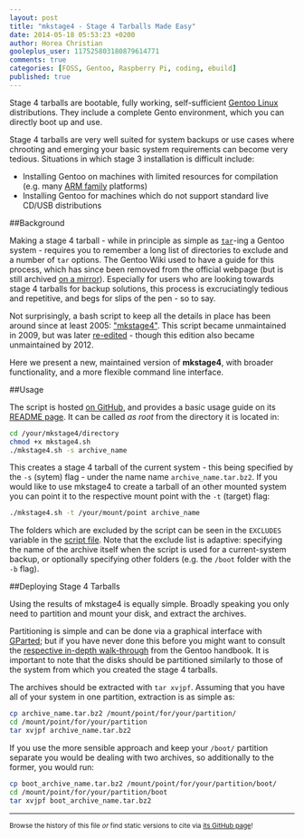 ```yaml
---
layout: post
title: "mkstage4 - Stage 4 Tarballs Made Easy"
date: 2014-05-18 05:53:23 +0200
author: Horea Christian
gooleplus_user: 117525803180879614771
comments: true
categories: [FOSS, Gentoo, Raspberry Pi, coding, ebuild]
published: true
---
```


Stage 4 tarballs are bootable, fully working, self-sufficient [Gentoo Linux](https://en.wikipedia.org/wiki/Gentoo_linux) distributions.
They include a complete Gento environment, which you can directly boot up and use.

Stage 4 tarballs are very well suited for system backups or use cases where chrooting and emerging your basic system requirements can become very tedious.
Situations in which stage 3 installation is difficult include:

* Installing Gentoo on machines with limited resources for compilation (e.g. many [ARM family](https://en.wikipedia.org/wiki/ARM_architecture) platforms)
* Installing Gentoo for machines which do not support standard live CD/USB distributions

<!-- more -->

##Background

Making a stage 4 tarball - while in principle as simple as [```tar```](https://en.wikipedia.org/wiki/Tar_(computing))-ing a Gentoo system - requires you to remember a long list of directories to exclude and a number of ```tar``` options.
The Gentoo Wiki used to have a guide for this process, which has since been removed from the official webpage (but is still archived [on a mirror](http://gentoo-en.vfose.ru/wiki/Custom_Stage4)).
Especially for users who are looking towards stage 4 tarballs for backup solutions, this process is excruciatingly tedious and repetitive, and begs for slips of the pen - so to say.

Not surprisingly, a bash script to keep all the details in place has been around since at least 2005: ["mkstage4"](http://blinkeye.ch/dokuwiki/doku.php/projects/mkstage4).
This script became unmaintained in 2009, but was later [re-edited](https://github.com/gregf/bin/blob/master/mkstage4) - though this edition also became unmaintained by 2012.

Here we present a new, maintained version of **mkstage4**, with broader functionality, and a more flexible command line interface.

##Usage

The script is hosted [on GitHub](https://github.com/TheChymera/mkstage4), and provides a basic usage guide on its [README page](https://github.com/TheChymera/mkstage4/blob/master/README.md).
It can be called *as root* from the directory it is located in:

```bash
cd /your/mkstage4/directory
chmod +x mkstage4.sh
./mkstage4.sh -s archive_name
```

This creates a stage 4 tarball of the current system - this being specified by the ```-s``` (sytem) flag - under the name name ```archive_name.tar.bz2```.
If you would like to use mkstage4 to create a tarball of an other mounted system you can point it to the respective mount point with the ```-t``` (target) flag:

```bash
./mkstage4.sh -t /your/mount/point archive_name
```

The folders which are excluded by the script can be seen in the ```EXCLUDES``` variable in the [script file](https://github.com/TheChymera/mkstage4/blob/master/mkstage4.sh).
Note that the exclude list is adaptive: specifying the name of the archive itself when the script is used for a current-system backup, or optionally specifying other folders (e.g. the ```/boot``` folder with the ```-b``` flag).

##Deploying Stage 4 Tarballs

Using the results of mkstage4 is equally simple.
Broadly speaking you only need to partition and mount your disk, and extract the archives.

Partitioning is simple and can be done via a graphical interface with [GParted](https://en.wikipedia.org/wiki/Gparted); but if you have never done this before you might want to consult the [respective in-depth walk-through](https://www.gentoo.org/doc/en/handbook/handbook-x86.xml?part=1&chap=4) from the Gentoo handbook.
It is important to note that the disks should be partitioned similarly to those of the system from which you created the stage 4 tarballs.

The archives should be extracted with ```tar xvjpf```.
Assuming that you have all of your system in one partition, extraction is as simple as:

```bash
cp archive_name.tar.bz2 /mount/point/for/your/partition/
cd /mount/point/for/your/partition
tar xvjpf archive_name.tar.bz2
```

If you use the more sensible approach and keep your ```/boot/``` partition separate you would be dealing with two archives, so additionally to the former, you would run:

```bash
cp boot_archive_name.tar.bz2 /mount/point/for/your/partition/boot/
cd /mount/point/for/your/partition/boot
tar xvjpf boot_archive_name.tar.bz2
```

---
<sup>Browse the history of this file *or* find static versions to cite via [its GitHub page](https://github.com/TheChymera/chymeric_tutorials/blob/master/source/_posts/2014-05-18-mkstage4-stage4-tarballs-made-easy.markdown)!</sup>
